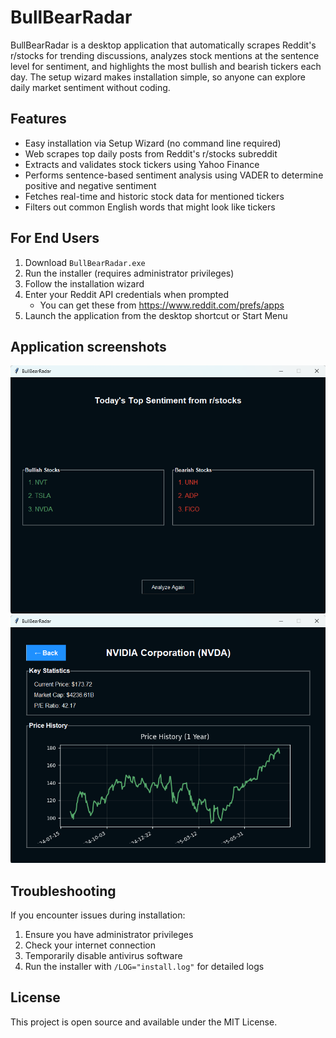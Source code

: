 # BullBearRadar

BullBearRadar is a desktop application that automatically scrapes Reddit's r/stocks for trending discussions, analyzes stock mentions at the sentence level for sentiment, and highlights the most bullish and bearish tickers each day. The setup wizard makes installation simple, so anyone can explore daily market sentiment without coding.

## Features

- Easy installation via Setup Wizard (no command line required)
- Web scrapes top daily posts from Reddit's r/stocks subreddit
- Extracts and validates stock tickers using Yahoo Finance
- Performs sentence-based sentiment analysis using VADER to determine positive and negative sentiment
- Fetches real-time and historic stock data for mentioned tickers
- Filters out common English words that might look like tickers

## For End Users

1. Download `BullBearRadar.exe`
2. Run the installer (requires administrator privileges)
3. Follow the installation wizard
4. Enter your Reddit API credentials when prompted
   - You can get these from https://www.reddit.com/prefs/apps
5. Launch the application from the desktop shortcut or Start Menu

## Application screenshots

![Results Screenshot](static/results.png)
![Stock Details Screenshot](static/stock_details.png)

## Troubleshooting

If you encounter issues during installation:
1. Ensure you have administrator privileges
2. Check your internet connection
3. Temporarily disable antivirus software
4. Run the installer with `/LOG="install.log"` for detailed logs

## License

This project is open source and available under the MIT License.